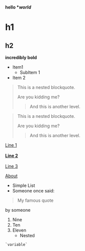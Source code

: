 **hello \**world***

# h1

## h2

****incredibly** **bold****


- Item1 
	- SubItem 1
- Item 2



> This is a nested blockquote.
> 
> Are you kidding me?
> 
> > And this is another level.
> 
>

> This is a nested blockquote.
> 
> Are you kidding me?
> 
> > And this is another level.

[Line 1  
\
**Line 2**  
\
Line 3
](/post)

[About](/about.html "hello")

- Simple List
- Someone once said:
> My famous quote

by someone

1. Nine
2. Ten
3. Eleven
    - Nested


`` `variable` ``